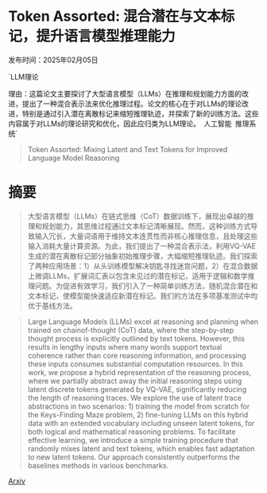 # Token Assorted: 混合潜在与文本标记，提升语言模型推理能力

发布时间：2025年02月05日

`LLM理论

理由：这篇论文主要探讨了大型语言模型（LLMs）在推理和规划能力方面的改进，提出了一种混合表示法来优化推理过程。论文的核心在于对LLMs的理论改进，特别是通过引入潜在离散标记来缩短推理轨迹，并探索了新的训练方法。这些内容属于对LLMs的理论研究和优化，因此应归类为LLM理论。` `人工智能` `推理系统`

> Token Assorted: Mixing Latent and Text Tokens for Improved Language Model Reasoning

# 摘要

> 大型语言模型（LLMs）在链式思维（CoT）数据训练下，展现出卓越的推理和规划能力，其思维过程通过文本标记清晰展现。然而，这种训练方式导致输入冗长，大量词语用于维持文本连贯性而非核心推理信息，且处理这些输入消耗大量计算资源。为此，我们提出了一种混合表示法，利用VQ-VAE生成的潜在离散标记部分抽象初始推理步骤，大幅缩短推理轨迹。我们探索了两种应用场景：1）从头训练模型解决钥匙寻找迷宫问题，2）在混合数据上微调LLMs，扩展词汇表以包含未见过的潜在标记，适用于逻辑和数学推理问题。为促进有效学习，我们引入了一种简单训练方法，随机混合潜在和文本标记，使模型能快速适应新潜在标记。我们的方法在多项基准测试中均优于基线方法。

> Large Language Models (LLMs) excel at reasoning and planning when trained on chainof-thought (CoT) data, where the step-by-step thought process is explicitly outlined by text tokens. However, this results in lengthy inputs where many words support textual coherence rather than core reasoning information, and processing these inputs consumes substantial computation resources. In this work, we propose a hybrid representation of the reasoning process, where we partially abstract away the initial reasoning steps using latent discrete tokens generated by VQ-VAE, significantly reducing the length of reasoning traces. We explore the use of latent trace abstractions in two scenarios: 1) training the model from scratch for the Keys-Finding Maze problem, 2) fine-tuning LLMs on this hybrid data with an extended vocabulary including unseen latent tokens, for both logical and mathematical reasoning problems. To facilitate effective learning, we introduce a simple training procedure that randomly mixes latent and text tokens, which enables fast adaptation to new latent tokens. Our approach consistently outperforms the baselines methods in various benchmarks.

[Arxiv](https://arxiv.org/abs/2502.03275)